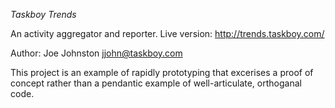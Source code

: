 *Taskboy Trends*

An activity aggregator and reporter.  Live version: http://trends.taskboy.com/

Author: Joe Johnston <jjohn@taskboy.com>

This project is an example of rapidly prototyping that excerises 
a proof of concept rather than a pendantic example of well-articulate, orthoganal code.  
